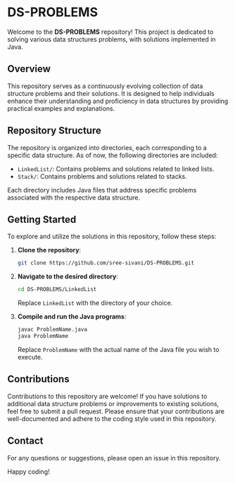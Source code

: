 

# DS-PROBLEMS

Welcome to the **DS-PROBLEMS** repository! This project is dedicated to solving various data structures problems, with solutions implemented in Java.

## Overview

This repository serves as a continuously evolving collection of data structure problems and their solutions. It is designed to help individuals enhance their understanding and proficiency in data structures by providing practical examples and explanations.

## Repository Structure

The repository is organized into directories, each corresponding to a specific data structure. As of now, the following directories are included:

- `LinkedList/`: Contains problems and solutions related to linked lists.
- `Stack/`: Contains problems and solutions related to stacks.

Each directory includes Java files that address specific problems associated with the respective data structure.

## Getting Started

To explore and utilize the solutions in this repository, follow these steps:

1. **Clone the repository**:

   ```bash
   git clone https://github.com/sree-sivani/DS-PROBLEMS.git
   ```

2. **Navigate to the desired directory**:

   ```bash
   cd DS-PROBLEMS/LinkedList
   ```

   Replace `LinkedList` with the directory of your choice.

3. **Compile and run the Java programs**:

   ```bash
   javac ProblemName.java
   java ProblemName
   ```

   Replace `ProblemName` with the actual name of the Java file you wish to execute.

## Contributions

Contributions to this repository are welcome! If you have solutions to additional data structure problems or improvements to existing solutions, feel free to submit a pull request. Please ensure that your contributions are well-documented and adhere to the coding style used in this repository.


## Contact

For any questions or suggestions, please open an issue in this repository.

Happy coding! 
